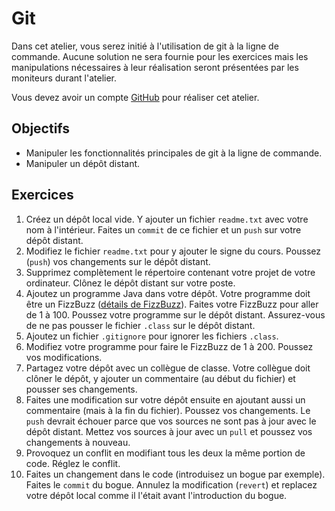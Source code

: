 Git
===

Dans cet atelier, vous serez initié à l'utilisation de git à la ligne de
commande. Aucune solution ne sera fournie pour les exercices mais les
manipulations nécessaires à leur réalisation seront présentées par les moniteurs
durant l'atelier.

Vous devez avoir un compte [GitHub](https://github.com/) pour réaliser cet
atelier.

Objectifs
---------

* Manipuler les fonctionnalités principales de git à la ligne de commande.
* Manipuler un dépôt distant.

Exercices
---------

1. Créez un dépôt local vide. Y ajouter un fichier `readme.txt` avec votre nom à
   l'intérieur. Faites un `commit` de ce fichier et un `push` sur votre dépôt
   distant.
2. Modifiez le fichier `readme.txt` pour y ajouter le signe du cours. Poussez
   (`push`) vos changements sur le dépôt distant.
3. Supprimez complètement le répertoire contenant votre projet de votre
   ordinateur. Clônez le dépôt distant sur votre poste.
4. Ajoutez un programme Java dans votre dépôt. Votre programme doit être un
   FizzBuzz ([détails de FizzBuzz](https://nouvelle-techno.fr/actualites/le-fizz-buzz-le-test-dembauche-a-la-mode)).
   Faites votre FizzBuzz pour aller de 1 à 100. Poussez votre programme sur le
   dépôt distant. Assurez-vous de ne pas pousser le fichier `.class` sur le
   dépôt distant.
5. Ajoutez un fichier `.gitignore` pour ignorer les fichiers `.class`.
6. Modifiez votre programme pour faire le FizzBuzz de 1 à 200. Poussez vos
   modifications.
7. Partagez votre dépôt avec un collègue de classe. Votre collègue doit clôner
   le dépôt, y ajouter un commentaire (au début du fichier) et pousser ses 
   changements.
8. Faites une modification sur votre dépôt ensuite en ajoutant aussi un
   commentaire (mais à la fin du fichier). Poussez vos changements. Le `push`
   devrait échouer parce que vos sources ne sont pas à jour avec le dépôt
   distant. Mettez vos sources à jour avec un `pull` et poussez vos changements
   à nouveau.
9. Provoquez un conflit en modifiant tous les deux la même portion de code.
   Réglez le conflit.
10. Faites un changement dans le code (introduisez un bogue par exemple). Faites
    le `commit` du bogue. Annulez la modification (`revert`) et replacez votre
    dépôt local comme il l'était avant l'introduction du bogue.

